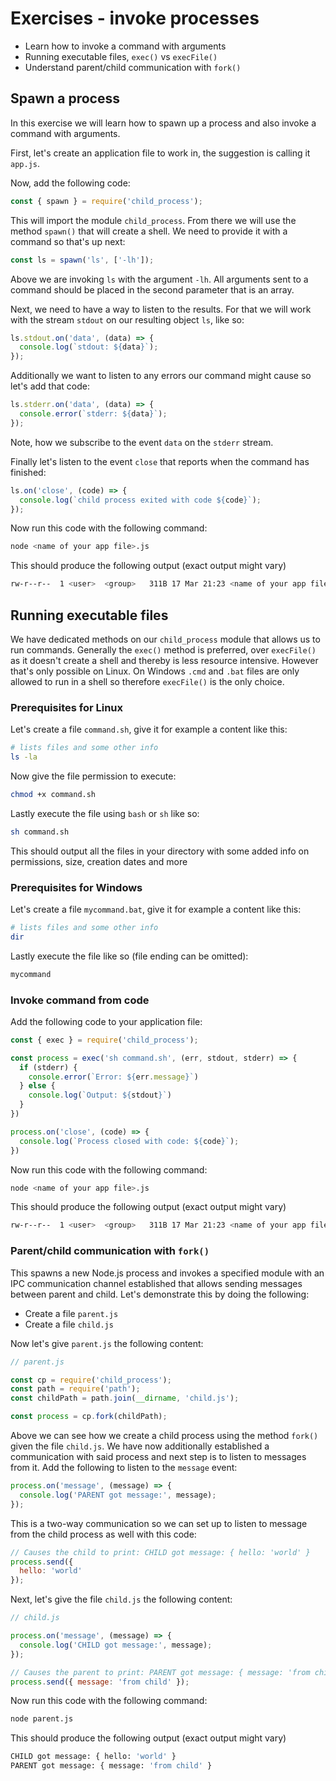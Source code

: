 # Exercises - invoke processes

- Learn how to invoke a command with arguments
- Running executable files, `exec()` vs `execFile()`
- Understand parent/child communication with `fork()`

## Spawn a process

In this exercise we will learn how to spawn up a process and also invoke a command with arguments.

First, let's create an application file to work in, the suggestion is calling it `app.js`.

Now, add the following code:

```javascript
const { spawn } = require('child_process');
```

This will import the module `child_process`. From there we will use the method `spawn()` that will create a shell. We need to provide it with a command so that's up next:

```javascript
const ls = spawn('ls', ['-lh']);
```

Above we are invoking `ls` with the argument `-lh`. All arguments sent to a command should be placed in the second parameter that is an array.

Next, we need to have a way to listen to the results. For that we will work with the stream `stdout` on our resulting object `ls`, like so:

```javascript
ls.stdout.on('data', (data) => {
  console.log(`stdout: ${data}`);
});
```

Additionally we want to listen to any errors our command might cause so let's add that code:

```javascript
ls.stderr.on('data', (data) => {
  console.error(`stderr: ${data}`);
});
```

Note, how we subscribe to the event `data` on the `stderr` stream.

Finally let's listen to the event `close` that reports when the command has finished:

```javascript
ls.on('close', (code) => {
  console.log(`child process exited with code ${code}`);
});
```

Now run this code with the following command:

```bash
node <name of your app file>.js
```

This should produce the following output (exact output might vary)

```bash
rw-r--r--  1 <user>  <group>   311B 17 Mar 21:23 <name of your app file>.js
```

## Running executable files

We have dedicated methods on our `child_process` module that allows us to run commands. Generally the `exec()` method is preferred, over `execFile()` as it doesn't create a shell and thereby is less resource intensive. However that's only possible on Linux. On Windows `.cmd` and `.bat` files are only allowed to run in a shell so therefore `execFile()` is the only choice.

### Prerequisites for Linux

Let's create a file `command.sh`, give it for example a content like this:

```bash
# lists files and some other info
ls -la
```

Now give the file permission to execute:

```bash
chmod +x command.sh
```

Lastly execute the file using `bash` or `sh` like so:

```bash
sh command.sh
```

This should output all the files in your directory with some added info on permissions, size, creation dates and more

### Prerequisites for Windows

Let's create a file `mycommand.bat`, give it for example a content like this:

```bash
# lists files and some other info
dir
```

Lastly execute the file like so (file ending can be omitted):

```bash
mycommand
```

### Invoke command from code

Add the following code to your application file:

```javascript
const { exec } = require('child_process');

const process = exec('sh command.sh', (err, stdout, stderr) => {
  if (stderr) {
    console.error(`Error: ${err.message}`)
  } else {
    console.log(`Output: ${stdout}`)
  }
})

process.on('close', (code) => {
  console.log(`Process closed with code: ${code}`);
})
```

Now run this code with the following command:

```bash
node <name of your app file>.js
```

This should produce the following output (exact output might vary)

```bash
rw-r--r--  1 <user>  <group>   311B 17 Mar 21:23 <name of your app file>.js
```

### Parent/child communication with `fork()`

This spawns a new Node.js process and invokes a specified module with an IPC communication channel established that allows sending messages between parent and child. Let's demonstrate this by doing the following:

- Create a file `parent.js`
- Create a file `child.js`

Now let's give `parent.js` the following content:

```javascript
// parent.js

const cp = require('child_process');
const path = require('path');
const childPath = path.join(__dirname, 'child.js');

const process = cp.fork(childPath);

```

Above we can see how we create a child process using the method `fork()` given the file `child.js`. We have now additionally established a communication with said process and next step is to listen to messages from it. Add the following to listen to the `message` event:

```javascript
process.on('message', (message) => {
  console.log('PARENT got message:', message);
});
```

This is a two-way communication so we can set up to listen to message from the child process as well with this code:

```javascript
// Causes the child to print: CHILD got message: { hello: 'world' }
process.send({
  hello: 'world'
});
```

Next, let's give the file `child.js` the following content:

```javascript
// child.js

process.on('message', (message) => {
  console.log('CHILD got message:', message);
});

// Causes the parent to print: PARENT got message: { message: 'from child' }
process.send({ message: 'from child' });
```

Now run this code with the following command:

```bash
node parent.js
```

This should produce the following output (exact output might vary)

```bash
CHILD got message: { hello: 'world' }
PARENT got message: { message: 'from child' }
```
